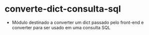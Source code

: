 # converte-dict-consulta-sql
- Módulo destinado a converter um dict passado pelo front-end e converter para ser usado em uma consulta SQL
